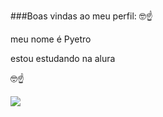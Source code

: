 ###Boas vindas ao meu perfil: 🤓☝

meu nome é Pyetro

estou estudando na alura

🤓☝

![](https://media.tenor.com/-qBsG1HwR4oAAAAM/cat-dance-dancing-cat.gif)
